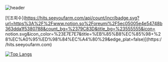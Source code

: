 ![header](https://capsule-render.vercel.app/api?type=soft&color=auto&customColorList=4&height=250&section=header&text=WASSUP%202&20render&fontSize=90&fontColor=FFFFFF&animation=blinking)

[![조회수](https://hits.seeyoufarm.com/api/count/incr/badge.svg?url=https%3A%2F%2Fwww.notion.so%2Foreumi%2F5ec05005e4e54748b363dda1f5380788&count_bg=%2379C83D&title_bg=%23555555&icon= notion.svg&icon_color=%23E7E7E7&title=%EB%85%B8%EC%85%98+%28%EC%A0%95%ED%98%84%EC%A4%80%29&edge_plat=false)](https:/ /hits.seeyoufarm.com)



[![Top Langs](https://github-readme-stats.vercel.app/api/top-langs/?username=jooni0227&exclude_repo=software-project_1,software_project2)](https://github.com/jooni0227/github-readme-stats)
